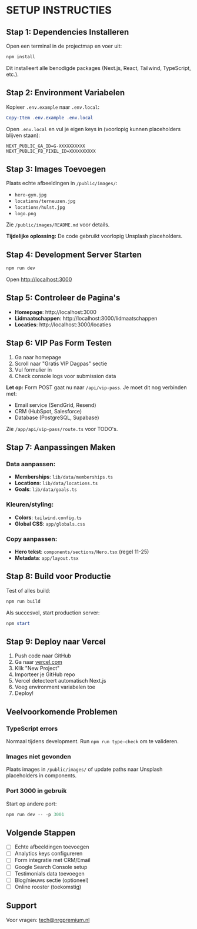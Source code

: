 # SETUP INSTRUCTIES

## Stap 1: Dependencies Installeren

Open een terminal in de projectmap en voer uit:

```powershell
npm install
```

Dit installeert alle benodigde packages (Next.js, React, Tailwind, TypeScript, etc.).

## Stap 2: Environment Variabelen

Kopieer `.env.example` naar `.env.local`:

```powershell
Copy-Item .env.example .env.local
```

Open `.env.local` en vul je eigen keys in (voorlopig kunnen placeholders blijven staan):

```env
NEXT_PUBLIC_GA_ID=G-XXXXXXXXXX
NEXT_PUBLIC_FB_PIXEL_ID=XXXXXXXXXX
```

## Stap 3: Images Toevoegen

Plaats echte afbeeldingen in `/public/images/`:
- `hero-gym.jpg`
- `locations/terneuzen.jpg`
- `locations/hulst.jpg`
- `logo.png`

Zie `/public/images/README.md` voor details.

**Tijdelijke oplossing:** De code gebruikt voorlopig Unsplash placeholders.

## Stap 4: Development Server Starten

```powershell
npm run dev
```

Open [http://localhost:3000](http://localhost:3000)

## Stap 5: Controleer de Pagina's

- **Homepage**: http://localhost:3000
- **Lidmaatschappen**: http://localhost:3000/lidmaatschappen
- **Locaties**: http://localhost:3000/locaties

## Stap 6: VIP Pas Form Testen

1. Ga naar homepage
2. Scroll naar "Gratis VIP Dagpas" sectie
3. Vul formulier in
4. Check console logs voor submission data

**Let op:** Form POST gaat nu naar `/api/vip-pass`. Je moet dit nog verbinden met:
- Email service (SendGrid, Resend)
- CRM (HubSpot, Salesforce)
- Database (PostgreSQL, Supabase)

Zie `/app/api/vip-pass/route.ts` voor TODO's.

## Stap 7: Aanpassingen Maken

### Data aanpassen:

- **Memberships**: `lib/data/memberships.ts`
- **Locations**: `lib/data/locations.ts`
- **Goals**: `lib/data/goals.ts`

### Kleuren/styling:

- **Colors**: `tailwind.config.ts`
- **Global CSS**: `app/globals.css`

### Copy aanpassen:

- **Hero tekst**: `components/sections/Hero.tsx` (regel 11-25)
- **Metadata**: `app/layout.tsx`

## Stap 8: Build voor Productie

Test of alles build:

```powershell
npm run build
```

Als succesvol, start production server:

```powershell
npm start
```

## Stap 9: Deploy naar Vercel

1. Push code naar GitHub
2. Ga naar [vercel.com](https://vercel.com)
3. Klik "New Project"
4. Importeer je GitHub repo
5. Vercel detecteert automatisch Next.js
6. Voeg environment variabelen toe
7. Deploy!

## Veelvoorkomende Problemen

### TypeScript errors

Normaal tijdens development. Run `npm run type-check` om te valideren.

### Images niet gevonden

Plaats images in `/public/images/` of update paths naar Unsplash placeholders in components.

### Port 3000 in gebruik

Start op andere port:

```powershell
npm run dev -- -p 3001
```

## Volgende Stappen

- [ ] Echte afbeeldingen toevoegen
- [ ] Analytics keys configureren
- [ ] Form integratie met CRM/Email
- [ ] Google Search Console setup
- [ ] Testimonials data toevoegen
- [ ] Blog/nieuws sectie (optioneel)
- [ ] Online rooster (toekomstig)

## Support

Voor vragen: tech@nrgpremium.nl

